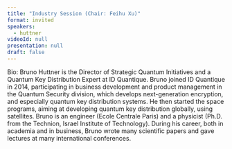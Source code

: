 ```yaml
---
title: "Industry Session (Chair: Feihu Xu)"
format: invited
speakers:
  - huttner
videoId: null
presentation: null
draft: false
---
```

Bio: Bruno Huttner is the Director of Strategic Quantum Initiatives and a Quantum Key Distribution Expert at ID Quantique. Bruno joined ID Quantique in 2014, participating in business development and product management in the Quantum Security division, which develops next-generation encryption, and especially quantum key distribution systems. He then started the space programs, aiming at developing quantum key distribution globally, using satellites. Bruno is an engineer (Ecole Centrale Paris) and a physicist (Ph.D. from the Technion, Israel Institute of Technology). During his career, both in academia and in business, Bruno wrote many scientific papers and gave lectures at many international conferences.


<!-- fields to use above: -->
<!-- videoId: "Vfl9pPh6ipI" -->
<!-- presentation: "/slides/invited-MargaridaPereira.pdf" -->
